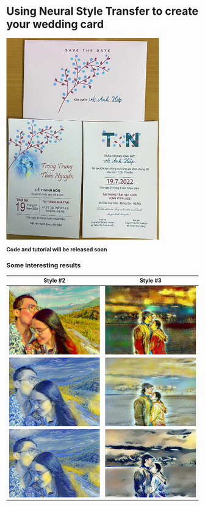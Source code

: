 # Using Neural Style Transfer to create your wedding card

<img src="result_wedding_card.jpg" width="400">

**Code and tutorial will be released soon**

### Some interesting results


| Style #2             |  Style #3 |
:-------------------------:|:-------------------------:
![](outputs/Style2_1.jpg)  |  ![](outputs/Style3_1.jpg)
![](outputs/Style2_2.jpg)  |  ![](outputs/Style3_2.jpg)
![](outputs/Style2_3.jpg)  |  ![](outputs/Style3_3.jpg)
